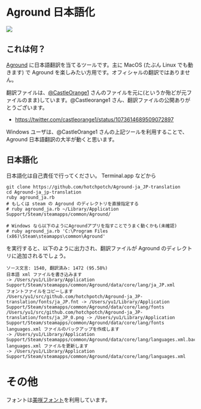 
# Aground 日本語化

![](https://user-images.githubusercontent.com/3500/80439899-8aef3200-8942-11ea-983f-4e94a693dc0b.png)

## これは何？

[Aground](https://store.steampowered.com/app/876650/Aground/) に日本語翻訳を当てるツールです。主に MacOS (たぶん Linux でも動きます) で Aground を楽しみたい方用です。オフィシャルの翻訳ではありません。

翻訳ファイルは、[@CastleOrange1](https://twitter.com/CastleOrange1) さんのファイルを元に(というか殆どが元ファイルのまま)しています。@Castleorange1 さん、翻訳ファイルの公開ありがとうございます。

- https://twitter.com/castleorange1/status/1073614689509072897

Windows ユーザは、@CastleOrange1 さんの上記ツールを利用することで、 Aground 日本語翻訳の大半が動くと思います。

## 日本語化

日本語化は自己責任で行ってください。 Terminal.app などから

```
git clone https://github.com/hotchpotch/Aground-ja_JP-translation
cd Aground-ja_jp-translation
ruby aground_ja.rb
# もしくは steam の Aground のディレクトリを直接指定する
# ruby aground_ja.rb ~/Library/Application Support/Steam/steamapps/common/Aground/

# Windows なら以下のようにAgroundアプリを指すことでうまく動くかも(未確認)
# ruby aground_ja.rb 'C:\Program Files (x86)\Steam\steamapps\common\Aground'
```

を実行すると、以下のように出力され、翻訳ファイルが Aground のディレクトリに追加されるでしょう。

```
ソース文言: 1540, 翻訳済み: 1472 (95.58%)
日本語 xml ファイルを書き込みます
-> /Users/yu1/Library/Application Support/Steam/steamapps/common/Aground/data/core/lang/ja_JP.xml
フォントファイルをコピーします
/Users/yu1/src/github.com/hotchpotch/Aground-ja_JP-translation/fonts/ja_JP.fnt -> /Users/yu1/Library/Application Support/Steam/steamapps/common/Aground/data/core/lang/fonts
/Users/yu1/src/github.com/hotchpotch/Aground-ja_JP-translation/fonts/ja_JP_0.png -> /Users/yu1/Library/Application Support/Steam/steamapps/common/Aground/data/core/lang/fonts
languages.xml ファイルのバックアップを作成します
-> /Users/yu1/Library/Application Support/Steam/steamapps/common/Aground/data/core/lang/languages.xml.backup
languages.xml ファイルを更新します
-> /Users/yu1/Library/Application Support/Steam/steamapps/common/Aground/data/core/lang/languages.xml
```


# その他

フォントは[美咲フォント](https://littlelimit.net/misaki.htm)を利用しています。


